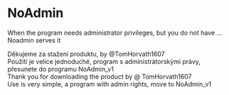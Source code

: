 # NoAdmin
When the program needs administrator privileges, but you do not have ... Noadmin serves it

<Czech>
Děkujeme za stažení produktu, by @TomHorvath1607 </br>
Použití je velice jednoduché,
program s administrátorskými právy,
přesunete do programu NoAdmin_v1
</Czech>
</br>
<English>
Thank you for downloading the product by @ TomHorvath1607 </br>
Use is very simple,
a program with admin rights,
move to NoAdmin_v1
</English>
